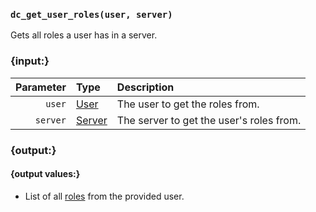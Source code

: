 ### `dc_get_user_roles(user, server)`

Gets all roles a user has in a server.


### {input:}

| Parameter | Type                        | Description                              |
|----------:|:----------------------------|:-----------------------------------------|
|    `user` | [User](/values/user.md)     | The user to get the roles from.          |
|  `server` | [Server](/values/server.md) | The server to get the user's roles from. |


### {output:}

#### {output values:}

* List of all [roles](/values/role.md) from the provided user.